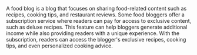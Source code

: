 A food blog is a blog that focuses on sharing food-related content such as recipes, cooking tips, and restaurant reviews. Some food bloggers offer a subscription service where readers can pay for access to exclusive content, such as deluxe recipes. This feature can help bloggers generate additional income while also providing readers with a unique experience. With the subscription, readers can access the blogger's exclusive recipes, cooking tips, and even personalized cooking advice.